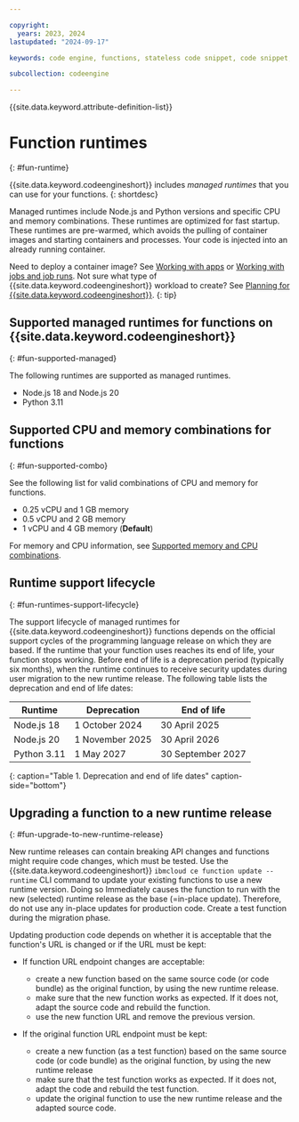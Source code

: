```yaml
---

copyright:
  years: 2023, 2024
lastupdated: "2024-09-17"

keywords: code engine, functions, stateless code snippet, code snippet, stateless

subcollection: codeengine

---
```


{{site.data.keyword.attribute-definition-list}}

# Function runtimes
{: #fun-runtime}

{{site.data.keyword.codeengineshort}} includes *managed runtimes* that you can use for your functions.
{: shortdesc}

Managed runtimes include Node.js and Python versions and specific CPU and memory combinations. These runtimes are optimized for fast startup. These runtimes are pre-warmed, which avoids the pulling of container images and starting containers and processes. Your code is injected into an already running container.

Need to deploy a container image? See [Working with apps](/docs/codeengine?topic=codeengine-application-workloads) or [Working with jobs and job runs](/docs/codeengine?topic=codeengine-job-plan). Not sure what type of {{site.data.keyword.codeengineshort}} workload to create? See [Planning for {{site.data.keyword.codeengineshort}}](/docs/codeengine?topic=codeengine-plan-codeengine).
{: tip}



## Supported managed runtimes for functions on {{site.data.keyword.codeengineshort}}
{: #fun-supported-managed}

The following runtimes are supported as managed runtimes.

- Node.js 18 and Node.js 20
- Python 3.11

## Supported CPU and memory combinations for functions
{: #fun-supported-combo}

See the following list for valid combinations of CPU and memory for functions.

- 0.25 vCPU and 1 GB memory
- 0.5 vCPU and 2 GB memory
- 1 vCPU and 4 GB memory (**Default**)

For memory and CPU information, see [Supported memory and CPU combinations](/docs/codeengine?topic=codeengine-mem-cpu-combo).

## Runtime support lifecycle
{: #fun-runtimes-support-lifecycle}

The support lifecycle of managed runtimes for {{site.data.keyword.codeengineshort}} functions depends on the official support cycles of the programming language release on which they are based. If the runtime that your function uses reaches its end of life, your function stops working. Before end of life is a deprecation period (typically six months), when the runtime continues to receive security updates during user migration to the new runtime release. The following table lists the deprecation and end of life dates:

| Runtime | Deprecation | End of life |
| -------------- | -------------- | -------------- |
| Node.js 18 | 1 October 2024 | 30 April 2025 |
| Node.js 20  | 1 November 2025 | 30 April 2026 |
| Python 3.11 | 1 May 2027 | 30 September 2027 |
{: caption="Table 1. Deprecation and end of life dates" caption-side="bottom"}

## Upgrading a function to a new runtime release
{: #fun-upgrade-to-new-runtime-release}

New runtime releases can contain breaking API changes and functions might require code changes, which must be tested. Use the {{site.data.keyword.codeengineshort}} `ibmcloud ce function update --runtime` CLI command to update your existing functions to use a new runtime version. Doing so Immediately causes the function to run with the new (selected) runtime release as the base (=in-place update). Therefore, do not use any in-place updates for production code. Create a test function during the migration phase.

Updating production code depends on whether it is acceptable that the function's URL is changed or if the URL must be kept:

* If function URL endpoint changes are acceptable:
    - create a new function based on the same source code (or code bundle) as the original function, by using the new runtime release.
    - make sure that the new function works as expected. If it does not, adapt the source code and rebuild the function.
    - use the new function URL and remove the previous version.

*  If the original function URL endpoint must be kept:
    - create a new function (as a test function) based on the same source code (or code bundle) as the original function, by using the new runtime release
    - make sure that the test function works as expected. If it does not, adapt the code and rebuild the test function.
    - update the original function to use the new runtime release and the adapted source code.
